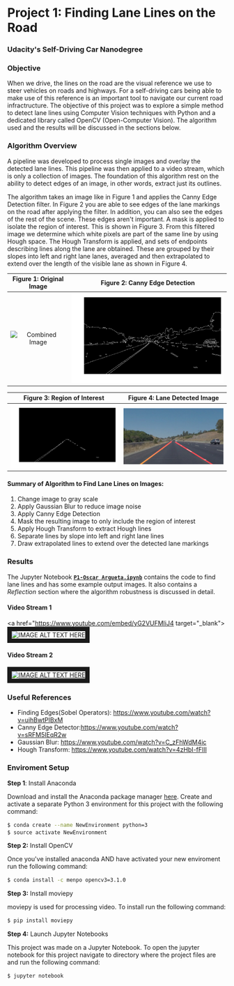 # **Project 1: Finding Lane Lines on the Road**   
### Udacity's Self-Driving Car Nanodegree

### Objective
When we drive, the lines on the road are the visual reference we use to steer vehicles on roads and highways. For a self-driving cars being able to make use of this reference is an important tool to navigate our current road infractructure. The objective of this project was to explore a simple method to detect lane lines using Computer Vision techniques with Python and a dedicated library called OpenCV (Open-Computer Vision). The algorithm used and the results will be discussed in the sections below.

### Algorithm Overview
A pipeline was developed to process single images and overlay the detected lane lines. This pipeline was then applied to a video stream, which is only a collection of images. The foundation of this algorithm rest on the ability to detect edges of an image, in other words, extract just its outlines.

The algorithm takes an image like in Figure 1 and applies the Canny Edge Detection filter. In Figure 2 you are able to see edges of the lane markings on the road after applying the filter. In addition, you can also see the edges of the rest of the scene. These edges aren't important. A mask is applied to isolate the region of interest. This is shown in Figure 3. From this filtered image we determine which white pixels are part of the same line by using Hough space. The Hough Transform is applied, and sets of endpoints describing lines along the lane are obtained. These are grouped by their slopes into left and right lane lanes, averaged and then extrapolated to extend over the length of the visible lane as shown in Figure 4.

Figure 1: Original Image   | Figure 2: Canny Edge Detection
:-------------------------:|:-------------------------:
<img src="test_images/solidYellowCurve.jpg" width="480" alt="Combined Image"/> | ![alt-text-2](canny_example.png "Figure 2: Canny Edge Detected Image")

Figure 3: Region of Interest           |  Figure 4: Lane Detected Image
:-------------------------:|:-------------------------:
 ![alt-text-2](masked_example.png "Figure 3: Region of Interest") |  ![alt-text-2](marked_lanes_example.png "Figure 3: Lane Detected Image") 

#### Summary of Algorithm to Find Lane Lines on Images:
1. Change image to gray scale
2. Apply Gaussian Blur to reduce image noise
3. Apply Canny Edge Detection
4. Mask the resulting image to only include the region of interest
5. Apply Hough Transform to extract Hough lines
6. Separate lines by slope into left and right lane lines
7. Draw extrapolated lines to extend over the detected lane markings

### Results
The Jupyter Notebook <A HREF="https://github.com/oargueta3/SDCND-Project-1-Finding-Lanes/blob/master/P1-Oscar%20Argueta.ipynb" target="_blank">**`P1-Oscar Argueta.ipynb`**</A> contains the code
to find lane lines and has some example output images. It also contains a *Reflection* section where the algorithm robustness is discussed in detail.

#### Video Stream 1 
<a href="https://www.youtube.com/embed/yG2VUFMliJ4 target="_blank"><img src="http://img.youtube.com/vi/yG2VUFMliJ4/0.jpg" 
alt="IMAGE ALT TEXT HERE" width="480" height="360" border="10" /></a>

#### Video Stream 2
<a href="https://www.youtube.com/embed/vOnPsi73Q98" target="_blank"><img src="http://img.youtube.com/vi/vOnPsi73Q98/0.jpg" 
alt="IMAGE ALT TEXT HERE" width="480" height="360" border="10" /></a>

### Useful References
* Finding Edges(Sobel Operators): https://www.youtube.com/watch?v=uihBwtPIBxM
* Canny Edge Detector:https://www.youtube.com/watch?v=sRFM5IEqR2w
* Gaussian Blur: https://www.youtube.com/watch?v=C_zFhWdM4ic
* Hough Transform: https://www.youtube.com/watch?v=4zHbI-fFIlI

### Enviroment Setup

**Step 1**: Install Anaconda  

Download and install the Anaconda package manager <A HREF="https://www.continuum.io/downloads" target="_blank">here</A>. Create and activate a separate Python 3 environment for this project with the following command:
```sh
$ conda create --name NewEnvironment python=3 
$ source activate NewEnvironment
```

**Step 2:** Install OpenCV  

Once you've installed anaconda AND have activated your new enviroment run the following command:
```sh
$ conda install -c menpo opencv3=3.1.0
```

**Step 3:** Install moviepy   

moviepy is used for processing video. To install run the following command:
```sh
$ pip install moviepy 
```

**Step 4:** Launch Jupyter Notebooks  

This project was made on a Jupyter Notebook. To open the jupyter notebook for this project navigate to directory where the project files are and run the following command: 
```sh
$ jupyter notebook
```


